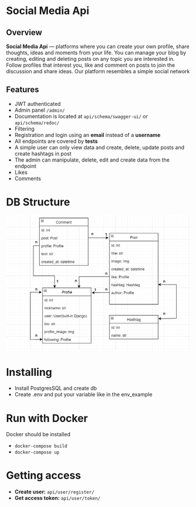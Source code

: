 # Social Media Api

## Overview
**Social Media Api** — platforms where you can create your own profile, share thoughts, ideas and moments from your life.
You can manage your blog by creating, editing and deleting posts on any topic you are interested in.
Follow profiles that interest you, like and comment on posts to join the discussion and share ideas.
Our platform resembles a simple social network

## Features
- JWT authenticated
- Admin panel `/admin/`
- Documentation is located at `api/schema/swagger-ui/` or `api/schema/redoc/`
- Filtering
- Registration and login using an **email** instead of a **username**
- All endpoints are covered by **tests**
- A simple user can only view data and create, delete, update posts and create hashtags in post
- The admin can manipulate, delete, edit and create data from the endpoint
- Likes
- Comments

# DB Structure
![DB Structure](images/images_for_readme_md/structure_social_media_api.png)

# Installing
- Install PostgresSQL and create db 
- Create .env and put your variable like in the env_example

# Run with Docker
Docker should be installed
- `docker-compose build`
- `docker-compose up`


# Getting access
- **Create user:** `api/user/register/`
- **Get access token:** `api/user/token/`
